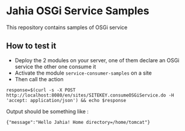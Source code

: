# Jahia OSGi Service Samples

This repository contains samples of OSGi service

## How to test it

- Deploy the 2 modules on your server, one of them declare an OSGi service the other one consume it
- Activate the module `service-consumer-samples` on a site
- Then call the action
```shell script
response=$(curl -s -X POST http://localhost:8080/en/sites/SITEKEY.consumeOSGiService.do -H 'accept: application/json') && echo $response
```
Output should be something like : 

```shell script
{"message":"Hello Jahia! Home directory=/home/tomcat"}
```
